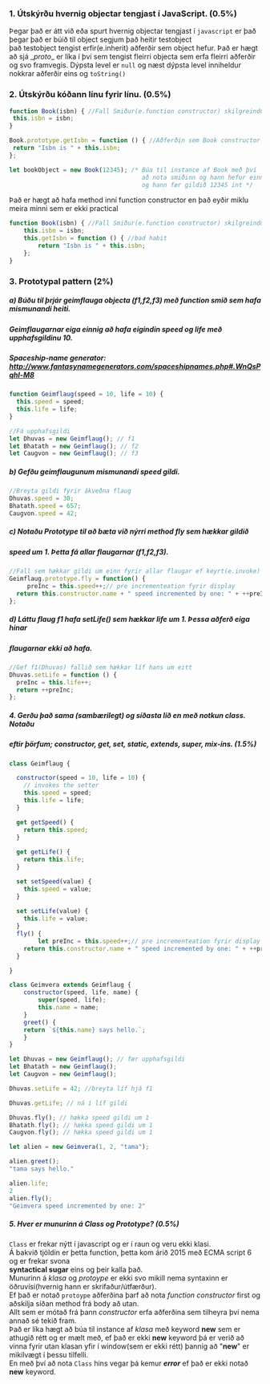 ### 1. Útskýrðu hvernig objectar tengjast í JavaScript. (0.5%)
Þegar það er átt við eða spurt hvernig objectar tengjast í `javascript` er það þegar það er búið til object segjum það heitir testobject\
það testobject tengist erfir(e.inherit) aðferðir sem object hefur. Það er hægt að sjá \__proto__ er líka í því sem tengist fleirri
objecta sem erfa fleirri aðferðir og svo framvegis. Dýpsta level er `null` og næst dýpsta level inniheldur nokkrar aðferðir eins og `toString()`

### 2. Útskýrðu kóðann línu fyrir línu. (0.5%)
```javascript
function Book(isbn) { //Fall Smiður(e.function constructor) skilgreindur (e.defined)
 this.isbn = isbn;
}

Book.prototype.getIsbn = function () { //Aðferðin sem Book constructor á og hans children erfa.
 return "Isbn is " + this.isbn;
};

let bookObject = new Book(12345); /* Búa til instance af Book með því 
                                     að nota smiðinn og hann hefur einnig aðferina getIsbn
                                     og hann fær gildið 12345 int */
```
Það er hægt að hafa method inní function constructor en það eyðir miklu meira minni sem er ekki practical
```javascript
function Book(isbn) { //Fall Smiður(e.function constructor) skilgreindur (e.defined)
	this.isbn = isbn;
	this.getIsbn = function () { //bad habit
		return "Isbn is " + this.isbn;
	};
}
```
### 3. Prototypal pattern (2%)
##### a) Búðu til þrjár geimflauga objecta (f1,f2,f3) með function smið sem hafa mismunandi heiti. 
##### Geimflaugarnar eiga einnig að hafa eigindin speed og life með upphafsgildinu 10.
##### Spaceship-name generator: http://www.fantasynamegenerators.com/spaceshipnames.php#.WnQsPqhl-M8
```javascript
function Geimflaug(speed = 10, life = 10) {
  this.speed = speed;
  this.life = life;
}

//Fá upphafsgildi
let Dhuvas = new Geimflaug(); // f1 
let Bhatath = new Geimflaug(); // f2
let Caugvon = new Geimflaug(); // f3
```


##### b) Gefðu geimflaugunum mismunandi speed gildi.
```javascript
//Breyta gildi fyrir ákveðna flaug
Dhuvas.speed = 30;
Bhatath.speed = 657;
Caugvon.speed = 42;
```
##### c) Notaðu Prototype til að bæta við nýrri method fly sem hækkar gildið
##### speed um 1. Þetta fá allar flaugarnar (f1,f2,f3).
```javascript
//Fall sem hækkar gildi um einn fyrir allar flaugar ef keyrt(e.invoke)
Geimflaug.prototype.fly = function() {
	 preInc = this.speed++;// pre incrementeation fyrir display
  return this.constructor.name + " speed incremented by one: " + ++preInc;
};
```
##### d) Láttu flaug f1 hafa setLife() sem hækkar life um 1. Þessa aðferð eiga hinar
##### flaugarnar ekki að hafa.
```javascript
//Gef f1(Dhuvas) fallið sem hækkar líf hans um eitt
Dhuvas.setLife = function () {
  preInc = this.life++;
  return ++preInc;
};
```

##### 4. Gerðu það sama (sambærilegt) og síðasta lið en með notkun class. Notaðu
##### eftir þörfum; constructor, get, set, static, extends, super, mix-ins. (1.5%)
```javascript
class Geimflaug {

  constructor(speed = 10, life = 10) {
    // invokes the setter
    this.speed = speed;
    this.life = life;
  }

  get getSpeed() {
    return this.speed;
  }
  
  get getLife() {
    return this.life;
  }

  set setSpeed(value) {
    this.speed = value;
  }
  
  set setLife(value) {
    this.life = value;
  }
  fly() {
    	let preInc = this.speed++;// pre incrementeation fyrir display
  	return this.constructor.name + " speed incremented by one: " + ++preInc;
  }

}

class Geimvera extends Geimflaug {
    constructor(speed, life, name) {
        super(speed, life);
        this.name = name;
    }
	greet() {
    return `${this.name} says hello.`;
	}
}

let Dhuvas = new Geimflaug(); // fær upphafsgildi
let Bhatath = new Geimflaug();
let Caugvon = new Geimflaug(); 

Dhuvas.setLife = 42; //breyta líf hjá f1

Dhuvas.getLife; // ná í líf gildi

Dhuvas.fly(); // hækka speed gildi um 1
Bhatath.fly(); // hækka speed gildi um 1
Caugvon.fly(); // hækka speed gildi um 1

let alien = new Geimvera(1, 2, "tama");

alien.greet();
"tama says hello."

alien.life;
2
alien.fly();
"Geimvera speed incremented by one: 2"

```
##### 5. Hver er munurinn á Class og Prototype? (0.5%)

`Class` er frekar nýtt í javascript og er í raun og veru ekki klasi.\
Á bakvið tjöldin er þetta function, þetta kom árið 2015 með ECMA script 6 og er frekar svona \
**syntactical sugar** eins og þeir kalla það.\
Munurinn á *klasa* og *protoype* er ekki svo mikill nema syntaxinn er öðruvísi(hvernig hann er skrifaður/útfærður).\
Ef það er notað `protoype` aðferðina þarf að nota *function constructor* first og aðskilja síðan method frá body að utan.\
Allt sem er mótað frá þann *constructor* erfa aðferðina sem tilheyra því nema annað sé tekið fram. \
Það er líka hægt að búa til instance af *klasa* með keyword **new** sem er athugið rétt og er mælt með, ef það er ekki **new** keyword þá er verið að vinna fyrir utan klasan yfir í window(sem er ekki rétt) þannig að "**new**" er mikilvægt í þessu tilfelli.\
En með því að nota `Class` hins vegar þá kemur ***error*** ef það er ekki notað **new** keyword.
